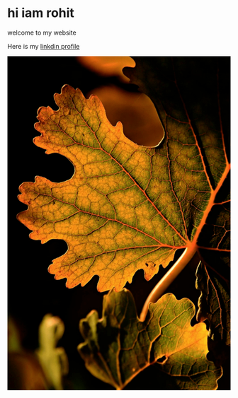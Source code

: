 # hi iam rohit

welcome to my website

Here is my [linkdin profile](https://www.linkedin.com/in/rohith-974b271ab/)


![My photography](photography.png)